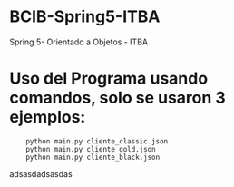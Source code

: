 # BCIB-Spring5-ITBA
 Spring 5- Orientado a Objetos - ITBA
# Uso del Programa usando comandos, solo se usaron 3 ejemplos:
		python main.py cliente_classic.json
		python main.py cliente_gold.json
		python main.py cliente_black.json

adsasdadsasdas